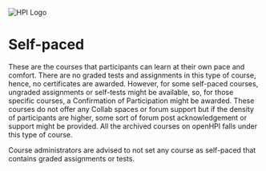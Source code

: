 ![HPI Logo](../../img/HPI_Logo.png)

# Self-paced

These are the courses that participants can learn at their own pace and comfort. There are no graded tests and assignments in this type of course, hence, no certificates are awarded. However, for some self-paced courses, ungraded assignments or self-tests might be available, so, for those specific courses, a Confirmation of Participation might be awarded. These courses do not offer any Collab spaces or forum support but if the density of participants are higher, some sort of forum post acknowledgement or support might be provided. All the archived courses on openHPI falls under this type of course.  

Course administrators are advised to not set any course as self-paced that contains graded assignments or tests.
